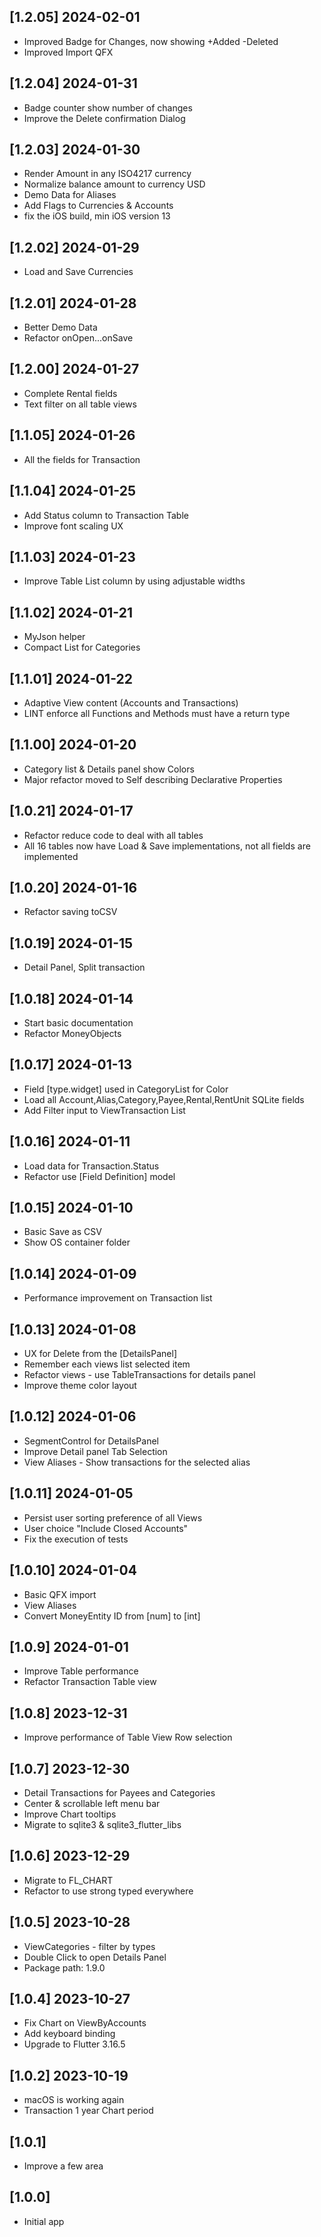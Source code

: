 ## [1.2.05] 2024-02-01

- Improved Badge for Changes, now showing +Added -Deleted
- Improved Import QFX

## [1.2.04] 2024-01-31

- Badge counter show number of changes
- Improve the Delete confirmation Dialog

## [1.2.03] 2024-01-30

- Render Amount in any ISO4217 currency
- Normalize balance amount to currency USD
- Demo Data for Aliases
- Add Flags to Currencies & Accounts
- fix the iOS build, min iOS version 13

## [1.2.02] 2024-01-29

- Load and Save Currencies

## [1.2.01] 2024-01-28

- Better Demo Data
- Refactor onOpen...onSave

## [1.2.00] 2024-01-27

- Complete Rental fields
- Text filter on all table views

## [1.1.05] 2024-01-26

- All the fields for Transaction

## [1.1.04] 2024-01-25

- Add Status column to Transaction Table
- Improve font scaling UX

## [1.1.03] 2024-01-23

- Improve Table List column by using adjustable widths

## [1.1.02] 2024-01-21

- MyJson helper
- Compact List for Categories

## [1.1.01] 2024-01-22

- Adaptive View content (Accounts and Transactions)
- LINT enforce all Functions and Methods must have a return type

## [1.1.00] 2024-01-20

- Category list & Details panel show Colors
- Major refactor moved to Self describing Declarative Properties

## [1.0.21] 2024-01-17

- Refactor reduce code to deal with all tables
- All 16 tables now have Load & Save implementations, not all fields are implemented

## [1.0.20] 2024-01-16

- Refactor saving toCSV

## [1.0.19] 2024-01-15

- Detail Panel, Split transaction

## [1.0.18] 2024-01-14

- Start basic documentation
- Refactor MoneyObjects

## [1.0.17] 2024-01-13

- Field [type.widget] used in CategoryList for Color
- Load all Account,Alias,Category,Payee,Rental,RentUnit SQLite fields
- Add Filter input to ViewTransaction List

## [1.0.16] 2024-01-11

- Load data for Transaction.Status
- Refactor use [Field Definition] model

## [1.0.15] 2024-01-10

- Basic Save as CSV
- Show OS container folder

## [1.0.14] 2024-01-09

- Performance improvement on Transaction list

## [1.0.13] 2024-01-08

- UX for Delete from the [DetailsPanel]
- Remember each views list selected item
- Refactor views - use TableTransactions for details panel
- Improve theme color layout

## [1.0.12] 2024-01-06

- SegmentControl for DetailsPanel
- Improve Detail panel Tab Selection
- View Aliases - Show transactions for the selected alias

## [1.0.11] 2024-01-05

- Persist user sorting preference of all Views
- User choice "Include Closed Accounts"
- Fix the execution of tests

## [1.0.10] 2024-01-04

- Basic QFX import
- View Aliases
- Convert MoneyEntity ID from [num] to [int]

## [1.0.9] 2024-01-01

- Improve Table performance
- Refactor Transaction Table view

## [1.0.8] 2023-12-31

- Improve performance of Table View Row selection

## [1.0.7] 2023-12-30

- Detail Transactions for Payees and Categories
- Center & scrollable left menu bar
- Improve Chart tooltips
- Migrate to sqlite3 & sqlite3_flutter_libs

## [1.0.6] 2023-12-29

- Migrate to FL_CHART
- Refactor to use strong typed everywhere

## [1.0.5] 2023-10-28

- ViewCategories - filter by types
- Double Click to open Details Panel
- Package path: 1.9.0

## [1.0.4] 2023-10-27

- Fix Chart on ViewByAccounts
- Add keyboard binding
- Upgrade to Flutter 3.16.5

## [1.0.2] 2023-10-19

- macOS is working again
- Transaction 1 year Chart period

## [1.0.1]

- Improve a few area

## [1.0.0]

- Initial app